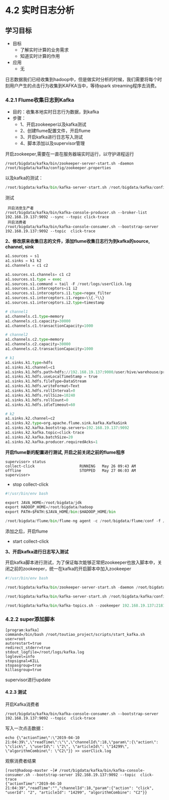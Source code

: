 # 4.2 实时日志分析

## 学习目标

- 目标
  - 了解实时计算的业务需求
  - 知道实时计算的作用
- 应用
  - 无

日志数据我们已经收集到hadoop中，但是做实时分析的时候，我们需要将每个时刻用户产生的点击行为收集到KAFKA当中，等待spark streaming程序去消费。

### 4.2.1 Flume收集日志到Kafka

* 目的：收集本地实时日志行为数据，到kafka
* 步骤：
  * 1、开启zookeeper以及kafka测试
  * 2、创建flume配置文件，开启flume
  * 3、开启kafka进行日志写入测试
  * 4、脚本添加以及supervisor管理

开启zookeeper,需要在一直在服务器端实时运行，以守护进程运行

```
/root/bigdata/kafka/bin/zookeeper-server-start.sh -daemon /root/bigdata/kafka/config/zookeeper.properties
```

以及kafka的测试：

```python
/root/bigdata/kafka/bin/kafka-server-start.sh /root/bigdata/kafka/config/server.properties
```

测试

```
 开启消息生产者
/root/bigdata/kafka/bin/kafka-console-producer.sh --broker-list 192.168.19.137:9092 --sync --topic click-trace
 开启消费者
/root/bigdata/kafka/bin/kafka-console-consumer.sh --bootstrap-server 192.168.19.137:9092 --topic  click-trace
```

**2、修改原来收集日志的文件，添加flume收集日志行为到kafka的source, channel, sink**

```python
a1.sources = s1
a1.sinks = k1 k2
a1.channels = c1 c2

a1.sources.s1.channels= c1 c2
a1.sources.s1.type = exec
a1.sources.s1.command = tail -F /root/logs/userClick.log
a1.sources.s1.interceptors=i1 i2
a1.sources.s1.interceptors.i1.type=regex_filter
a1.sources.s1.interceptors.i1.regex=\\{.*\\}
a1.sources.s1.interceptors.i2.type=timestamp

# channel1
a1.channels.c1.type=memory
a1.channels.c1.capacity=30000
a1.channels.c1.transactionCapacity=1000

# channel2
a1.channels.c2.type=memory
a1.channels.c2.capacity=30000
a1.channels.c2.transactionCapacity=1000

# k1
a1.sinks.k1.type=hdfs
a1.sinks.k1.channel=c1
a1.sinks.k1.hdfs.path=hdfs://192.168.19.137:9000/user/hive/warehouse/profile.db/user_action/%Y-%m-%d
a1.sinks.k1.hdfs.useLocalTimeStamp = true
a1.sinks.k1.hdfs.fileType=DataStream
a1.sinks.k1.hdfs.writeFormat=Text
a1.sinks.k1.hdfs.rollInterval=0
a1.sinks.k1.hdfs.rollSize=10240
a1.sinks.k1.hdfs.rollCount=0
a1.sinks.k1.hdfs.idleTimeout=60

# k2
a1.sinks.k2.channel=c2
a1.sinks.k2.type=org.apache.flume.sink.kafka.KafkaSink
a1.sinks.k2.kafka.bootstrap.servers=192.168.19.137:9092
a1.sinks.k2.kafka.topic=click-trace
a1.sinks.k2.kafka.batchSize=20
a1.sinks.k2.kafka.producer.requiredAcks=1
```

**开启flume新的配置进行测试, 开启之前关闭之前的flume程序**

```
supervisor> status
collect-click                    RUNNING   May 26 09:43 AM
offline                          STOPPED   May 27 06:03 AM
supervisor> 
```

* stop collect-click

```python
#!/usr/bin/env bash

export JAVA_HOME=/root/bigdata/jdk
export HADOOP_HOME=/root/bigdata/hadoop
export PATH=$PATH:$JAVA_HOME/bin:$HADOOP_HOME/bin

/root/bigdata/flume/bin/flume-ng agent -c /root/bigdata/flume/conf -f /root/bigdata/flume/conf/collect_click.conf -Dflume.root.logger=INFO,console -name a1
```

添加之后，开启flume

- start collect-click

**3、开启kafka进行日志写入测试**

开启kafka脚本进行测试，为了保证每次能够正常把zookeeper也放入脚本中，关闭之前的zookeeper，统一在kafka的开启脚本中加入zookeeper

```python
#!/usr/bin/env bash

/root/bigdata/kafka/bin/zookeeper-server-start.sh -daemon /root/bigdata/kafka/config/zookeeper.properties

/root/bigdata/kafka/bin/kafka-server-start.sh /root/bigdata/kafka/config/server.properties

/root/bigdata/kafka/bin/kafka-topics.sh --zookeeper 192.168.19.137:2181 --create --replication-factor 1 --topic click-trace --partitions 1
```

### 4.2.2 super添加脚本

```
[program:kafka]
command=/bin/bash /root/toutiao_project/scripts/start_kafka.sh
user=root
autorestart=true
redirect_stderr=true
stdout_logfile=/root/logs/kafka.log
loglevel=info
stopsignal=KILL
stopasgroup=true
killasgroup=true
```

supervisor进行update

#### 4.2.3 测试

开启Kafka消费者

```shell
/root/bigdata/kafka/bin/kafka-console-consumer.sh --bootstrap-server 192.168.19.137:9092 --topic  click-trace
```

写入一次点击数据：

```
echo {\"actionTime\":\"2019-04-10 21:04:39\",\"readTime\":\"\",\"channelId\":18,\"param\":{\"action\": \"click\", \"userId\": \"2\", \"articleId\": \"14299\", \"algorithmCombine\": \"C2\"}} >> userClick.log
```

观察消费者结果

```
[root@hadoop-master ~]# /root/bigdata/kafka/bin/kafka-console-consumer.sh --bootstrap-server 192.168.19.137:9092 --topic  click-trace
{"actionTime":"2019-04-10 21:04:39","readTime":"","channelId":18,"param":{"action": "click", "userId": "2", "articleId": "14299", "algorithmCombine": "C2"}}
```